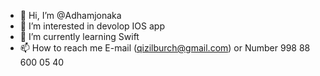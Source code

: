 - 👋 Hi, I’m @Adhamjonaka
- 👀 I’m interested in devolop IOS app
- 🌱 I’m currently learning Swift
- 📫 How to reach me E-mail (qizilburch@gmail.com) or Number 998 88 600 05 40

<!---
Adhamjonaka/Adhamjonaka is a ✨ special ✨ repository because its `README.md` (this file) appears on your GitHub profile.
You can click the Preview link to take a look at your changes.
--->
